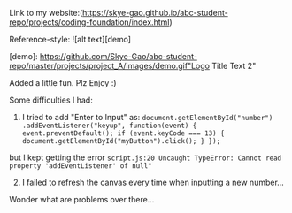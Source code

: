 Link to my website:(https://skye-gao.github.io/abc-student-repo/projects/coding-foundation/index.html)


Reference-style:
![alt text][demo]

[demo]: https://github.com/Skye-Gao/abc-student-repo/master/projects/project_A/images/demo.gif"Logo Title Text 2"

Added a little fun. Plz Enjoy :)

Some difficulties I had:

1) I tried to add "Enter to Input" as:
`document.getElementById("number")
.addEventListener("keyup", function(event) {
    event.preventDefault();
    if (event.keyCode === 13) {
        document.getElementById("myButton").click();
    }
});`

 but I kept getting the error `script.js:20 Uncaught TypeError: Cannot read property 'addEventListener' of null"`

2) I failed to refresh the canvas every time when inputting a new number...

Wonder what are problems over there...
